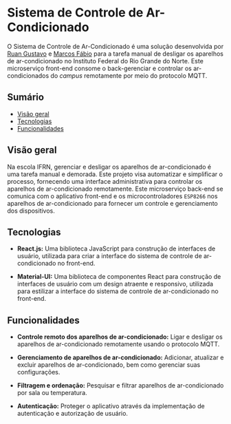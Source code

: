 # Sistema de Controle de Ar-Condicionado

O Sistema de Controle de Ar-Condicionado é uma solução desenvolvida por [Ruan Gustavo](mailto:ruan.gustavo@escolar.ifrn.edu.br) e
[Marcos Fábio](mailto:marcos.fabio@escolar.ifrn.edu.br) para a tarefa manual de desligar os aparelhos de ar-condicionado no Instituto Federal do Rio Grande do Norte. Este microserviço front-end consome o back-gerenciar e controlar os ar-condicionados do _campus_ remotamente por meio do protocolo MQTT.

## Sumário

- [Visão geral](#visão-geral)
- [Tecnologias](#tecnologias)
- [Funcionalidades](#funcionalidades)

## Visão geral

Na escola IFRN, gerenciar e desligar os aparelhos de ar-condicionado é uma tarefa manual e demorada. Este projeto visa automatizar e simplificar o processo, fornecendo uma interface administrativa para controlar os aparelhos de ar-condicionado remotamente. Este microserviço back-end se comunica com o aplicativo front-end e os microcontroladores `ESP8266` nos aparelhos de ar-condicionado para fornecer um controle e gerenciamento dos dispositivos.

## Tecnologias

- **React.js:** Uma biblioteca JavaScript para construção de interfaces de usuário, utilizada para criar a interface do sistema de controle de ar-condicionado no front-end.

- **Material-UI:** Uma biblioteca de componentes React para construção de interfaces de usuário com um design atraente e responsivo, utilizada para estilizar a interface do sistema de controle de ar-condicionado no front-end.

## Funcionalidades

- **Controle remoto dos aparelhos de ar-condicionado:** Ligar e desligar os aparelhos de ar-condicionado remotamente usando o protocolo MQTT.

- **Gerenciamento de aparelhos de ar-condicionado:** Adicionar, atualizar e excluir aparelhos de ar-condicionado, bem como gerenciar suas configurações.

- **Filtragem e ordenação:** Pesquisar e filtrar aparelhos de ar-condicionado por sala ou temperatura.

- **Autenticação:** Proteger o aplicativo através da implementação de autenticação e autorização de usuário.
